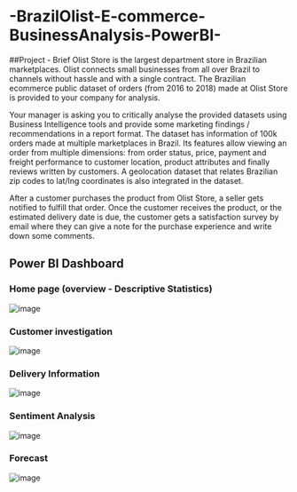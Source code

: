 # -BrazilOlist-E-commerce-BusinessAnalysis-PowerBI-
##Project - Brief
Olist Store is the largest department store in Brazilian marketplaces. Olist connects small businesses from all over Brazil to channels without hassle and with a single contract. The Brazilian ecommerce public dataset of orders (from 2016 to 2018) made at Olist Store is provided to your company for analysis.

Your manager is asking you to critically analyse the provided datasets using Business Intelligence tools and provide some marketing findings / recommendations in a report format. The dataset has information of 100k orders made at multiple marketplaces in Brazil. Its features allow viewing an order from multiple dimensions: from order status, price, payment and freight performance to customer location, product attributes and finally reviews written by customers. A geolocation dataset that relates Brazilian zip codes to lat/lng coordinates is also integrated in the dataset.

After a customer purchases the product from Olist Store, a seller gets notified to fulfill that order. Once the customer receives the product, or the estimated delivery date is due, the customer gets a satisfaction survey by email where they can give a note for the purchase experience and write down some comments.



## Power BI Dashboard

### Home page (overview - Descriptive Statistics)
![image](https://user-images.githubusercontent.com/112617394/204478530-af4a6c90-0719-46dc-9294-0a15f5a70707.png)

### Customer investigation
![image](https://user-images.githubusercontent.com/112617394/204478750-97c1e582-7704-4c2d-9518-2e9630377d76.png)

### Delivery Information
![image](https://user-images.githubusercontent.com/112617394/204478904-fec48569-9249-4201-8bd3-61d837852a51.png)

### Sentiment Analysis
![image](https://user-images.githubusercontent.com/112617394/204479040-d6b0d384-3847-4cb7-9dd6-738efe85b962.png)

### Forecast
![image](https://user-images.githubusercontent.com/112617394/204479161-1afbcf75-c5a6-4817-9751-342ecc11a798.png)
